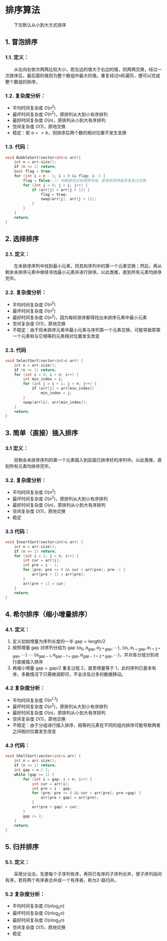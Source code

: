 # 排序算法
&emsp;&emsp;下文默认从小到大方式排序
## 1. 冒泡排序
### 1.1. 定义：
&emsp;&emsp;从左向右依次两两比较大小，若左边的值大于右边的值，则两两交换，经过一次排序后，最后面的值则为整个数组中最大的值。重复经过n轮遍历，便可以完成整个数组的排序。
### 1.2. 复杂度分析：
- 平均时间复杂度 $O(n^2)$
- 最坏时间复杂度 $O(n^2)$，原排列从大到小有序排列
- 最好时间复杂度 $O(n)$，原排列从小到大有序排列
- 空间复杂度 $O(1)$，原地交换
- 稳定：若 $a==b$，则排序后两个数的相对位置不发生变换
### 1.3. 代码：
```c++
void BubbleSort(vector<int>& arr){
	int n = arr.size();
	if (n <= 1) return;
	bool flag = true;
	for (int i = n - 1; i > 0 && flag; i--) {
		flag = false; // 判断是否已经排序完成，即该轮排序是否发生过交换
		for (int j = 0; j < i; j++) {
			if (arr[j] > arr[j + 1]) {
				flag = true;
				swap(arr[j], arr[j + 1]);
			}
		}
	}
	return;
}
```
## 2. 选择排序
### 2.1. 定义：
&emsp;&emsp;在未排序序列中找到最小元素，将其和序列中的第一个元素交换；然后，再从剩余未排序元素中继续寻找最小元素并进行排序。以此类推，直到所有元素均排序完毕。
### 2.2. 复杂度分析：
- 平均时间复杂度 $O(n^2)$
- 最坏时间复杂度 $O(n^2)$
- 最好时间复杂度 $O(n^2)$，因为每轮排序都得找出未排序元素中最小元素
- 空间复杂度 $O(1)$，原地交换
- 不稳定：由于将未排序元素中最小元素与序列第一个元素交换，可能导致原第一个元素和与它相等的元素相对位置发生改变
### 2.3. 代码
```c++
void SelectSort(vector<int>& arr) {
	int n = arr.size();
	if (n <= 1) return;
	for (int i = 0; i < n; i++) {
		int min_index = i;
		for (int j = i + 1; j < n; j++) {
			if (arr[j] < arr[min_index])
				min_index = j;
		}
		swap(arr[i], arr[min_index]);
	}
	return;
}
```
## 3. 简单（直接）插入排序
### 3.1 定义：
&emsp;&emsp;将剩余未排序序列的第一个元素插入到前面已排序好的序列中。以此类推，直到所有元素均排序完毕。
### 3.2. 复杂度分析：
- 平均时间复杂度 $O(n^2)$
- 最坏时间复杂度 $O(n^2)$，原排列从大到小有序排列
- 最好时间复杂度 $O(n)$，原排列从小到大有序排列
- 空间复杂度 $O(1)$，原地交换
- 稳定
### 3.3 代码：
```c++
void InsertSort(vector<int>& arr) {
	int n = arr.size();
	if (n <= 1) return;
	for (int i = 1; i < n; i++) {
		int cur = arr[i];
		int pre = i - 1;
		for (pre; pre >= 0 && cur < arr[pre]; pre--) {
			arr[pre + 1] = arr[pre];
		}
		arr[pre + 1] = cur;
	}
	return;
}
```
## 4. 希尔排序（缩小增量排序）
### 4.1. 定义：
1. 定义初始增量为序列长度的一半 $\text{gap}=\text{length}/2$
2. 按照增量 $\text{gap}$ 对序列分组为 $\text{gap}$ $\lbrace a_0, a_{\text{gap}}, a_{2*\text{gap}}, \cdots\rbrace,$ $\lbrace a_1, a_{1+\text{gap}}, a_{1+2*\text{gap}}, \cdots\rbrace$ $\cdots$ $\lbrace a_{\text{gap}-1}, a_{\text{gap}-1+\text{gap}}, a_{\text{gap}-1+2*\text{gap}}, \cdots\rbrace$，并对各分组分别进行直接插入排序
3. 再缩小增量 $\text{gap}=\text{gap}/2$ 重复过程 2，直至增量等于 1，此时序列已基本有序，多数情况下只需微调即可，不会涉及过多的数据移动。
### 4.2 复杂度分析：
- 平均时间复杂度 $O(n^{1.3})$
- 最坏时间复杂度 $O(n^2)$，原排列从大到小有序排列
- 最好时间复杂度 $O(n)$，原排列从小到大有序排列
- 空间复杂度 $O(1)$，原地交换
- 不稳定：由于分组进行插入排序，相等的元素在不同的组内排序可能导致两者之间相对位置发生改变
### 4.3 代码：
```c++
void ShellSort(vector<int>& arr) {
	int n = arr.size();
	if (n <= 1) return;
	int gap = n / 2;
	while (gap >= 1) {
		for (int i = gap; i < n; i++) {
			int cur = arr[i];
			int pre = i - gap;
			for (pre; pre >= 0 && cur < arr[pre]; pre-=gap) {
				arr[pre + gap] = arr[pre];
			}
			arr[pre + gap] = cur;
		}
		gap /= 2;
	}
	return;
}
```
## 5. 归并排序
### 5.1. 定义：
&emsp;&emsp;采用分治法，先使每个子序列有序，再将已有序的子序列合并，使子序列段间有序。若将两个有序表合并成一个有序表，称为2-路归并。
### 5.2 复杂度分析：
- 平均时间复杂度 $O(n\log _2 n)$
- 最坏时间复杂度 $O(n\log _2 n)$
- 最好时间复杂度 $O(n\log _2 n)$
- 空间复杂度 $O(1)$，原地交换
- 稳定
